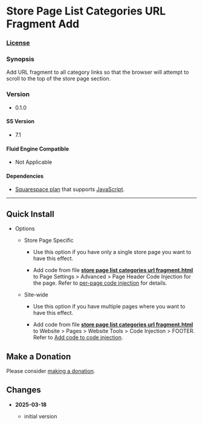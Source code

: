# Store Page List Categories URL Fragment Add

### [License][1]

### Synopsis

Add URL fragment to all category links so that the browser will attempt to
scroll to the top of the store page section.

### Version

  * 0.1.0

#### SS Version

  * 7.1

#### Fluid Engine Compatible

  * Not Applicable

#### Dependencies

  * [Squarespace plan][2] that supports [JavaScript][3].

---

## Quick Install

* Options

  * Store Page Specific
  
    * Use this option if you have only a single store page you want to have this
      effect.
      
    * Add code from file **[store page list categories url fragment.html][4]**
      to Page Settings > Advanced > Page Header Code Injection for the page.
      Refer to [per-page code injection][5] for details.
      
  * Site-wide
  
    * Use this option if you have multiple pages where you want to have this
      effect.
      
    * Add code from file **[store page list categories url fragment.html][4]**
      to Website > Pages > Website Tools > Code Injection > FOOTER. Refer to
      [Add code to code injection][6].

## Make a Donation

Please consider [making a donation][7].

## Changes

<!-- * **2023-05-31**

  * add ability to append and prepend to selector destination
  * bumped version to 0.2.0
  -->
* **2025-03-18**

  * initial version

[1]: https://github.com/tomsWebConsulting/twcsl/blob/main/LICENSE.txt#L1
[2]: https://www.squarespace.com/pricing
[3]: https://en.wikipedia.org/wiki/JavaScript
[4]: store%20page%20list%20categories%20url%20fragment%20add.html#L1
[5]: https://support.squarespace.com/hc/en-us/articles/205815908-Using-code-injection#toc-per-page-code-injection
[6]: https://support.squarespace.com/hc/en-us/articles/205815908-Using-code-injection#toc-add-code-to-code-injection
[7]: https://github.com/tomsWebConsulting/twcsl#make-a-donation
